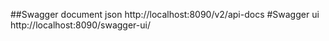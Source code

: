 ##Swagger document json
http://localhost:8090/v2/api-docs
#Swagger ui
http://localhost:8090/swagger-ui/
